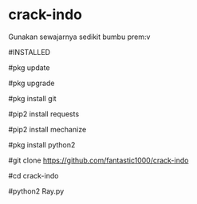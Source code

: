 # crack-indo
Gunakan sewajarnya sedikit bumbu prem:v

#INSTALLED

#pkg update

#pkg upgrade

#pkg install git

#pip2 install requests

#pip2 install mechanize

#pkg install python2

#git clone https://github.com/fantastic1000/crack-indo

#cd crack-indo

#python2 Ray.py
